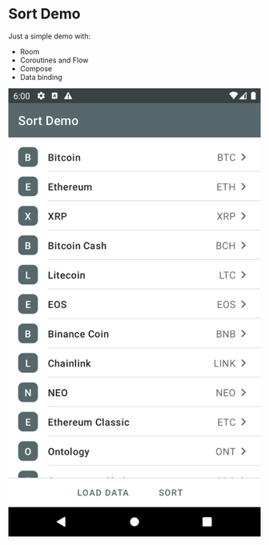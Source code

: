 # Sort Demo

Just a simple demo with:

- Room
- Coroutines and Flow
- Compose
- Data binding

![Screenshot](screenshot.png)
